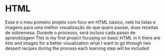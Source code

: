 # HTML
Esse é o meu primeiro projeto com foco em HTML básico, nele há listas e imagens para uma melhor visualização do que quero passar, duas receitas
de sobremesa.
Durante o processo, será incluso cada passo de aprendizagem 
This is my first project focusing on basic HTML
in it there are lists and images for a better visualization what I want to go through
two dessert recipes
during the process each learning step will be included

